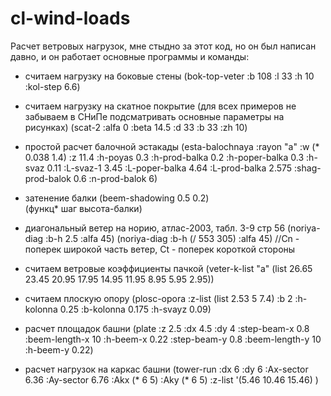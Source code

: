 # cl-wind-loads
Расчет ветровых нагрузок, мне стыдно за этот код, но он был написан давно, и он работает
основные программы и команды:
* считаем нагрузку на боковые стены
    (bok-top-veter :b 108 :l 33 :h 10 :kol-step 6.6)

* считаем нагрузку на скатное покрытие (для всех примеров не забываем в СНиПе
  подсматривать основные параметры на рисунках)
    (scat-2 :alfa 0 :beta 14.5 :d 33 :b 33 :zh 10)

* простой расчет балочной эстакады
    (esta-balochnaya :rayon "a" :w (* 0.038 1.4) :z 11.4 :h-poyas 0.3 :h-prod-balka 0.2 	:h-poper-balka 0.3 :h-svaz 0.11 :L-svaz-1 3.45 :L-poper-balka 4.64 :L-prod-balka 	2.575 :shag-prod-balok 0.6 :n-prod-balok 6)

* затенение балки
	 (beem-shadowing 0.5 0.2)  
	 (функц* шаг высота-балки)
* диагональный ветер на норию, 
  атлас-2003, табл. 3-9 стр 56 
	(noriya-diag :b-h 2.5 :alfa 45) 
	(noriya-diag :b-h (/ 553 305) :alfa 45)
	//Cn - поперек широкой часть ветер, Ct - поперек короткой стороны
* считаем ветровые коэффициенты пачкой
	(veter-k-list "a" (list 26.65 23.45 20.95 17.95 14.95 11.95 8.95 5.95 2.95))

* считаем плоскую опору
	(plosc-opora 
	   :z-list (list 2.53 5 7.4) 
	   :b 2 :h-kolonna 0.25 :b-kolonna 0.175 :h-svayz 0.09)
* расчет площадок башни
	(plate :z 2.5 :dx 4.5 :dy 4 :step-beam-x 0.8 :beem-length-x 10 
	   :h-beem-x 0.22 :step-beam-y 0.8 :beem-length-y 10 :h-beem-y 0.22)

* расчет нагрузок на каркас башни
	(tower-run :dx 6 :dy 6 :Ax-sector 6.36 :Ay-sector 6.76 
		:Akx (* 6 5) :Aky (* 6 5) :z-list '(5.46 10.46 15.46) )
